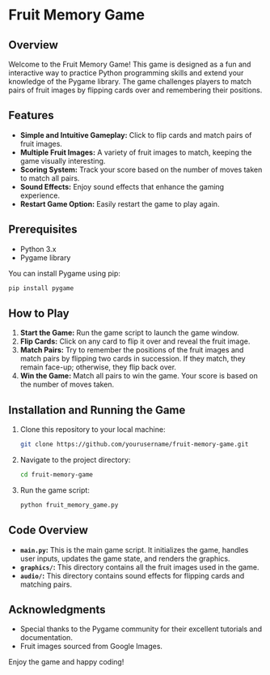 # Fruit Memory Game

## Overview
Welcome to the Fruit Memory Game! This game is designed as a fun and interactive way to practice Python programming skills and extend your knowledge of the Pygame library. The game challenges players to match pairs of fruit images by flipping cards over and remembering their positions.

## Features
- **Simple and Intuitive Gameplay:** Click to flip cards and match pairs of fruit images.
- **Multiple Fruit Images:** A variety of fruit images to match, keeping the game visually interesting.
- **Scoring System:** Track your score based on the number of moves taken to match all pairs.
- **Sound Effects:** Enjoy sound effects that enhance the gaming experience.
- **Restart Game Option:** Easily restart the game to play again.

## Prerequisites
- Python 3.x
- Pygame library

You can install Pygame using pip:
```bash
pip install pygame
```

## How to Play
1. **Start the Game:** Run the game script to launch the game window.
2. **Flip Cards:** Click on any card to flip it over and reveal the fruit image.
3. **Match Pairs:** Try to remember the positions of the fruit images and match pairs by flipping two cards in succession. If they match, they remain face-up; otherwise, they flip back over.
4. **Win the Game:** Match all pairs to win the game. Your score is based on the number of moves taken.

## Installation and Running the Game
1. Clone this repository to your local machine:
    ```bash
    git clone https://github.com/yourusername/fruit-memory-game.git
    ```
2. Navigate to the project directory:
    ```bash
    cd fruit-memory-game
    ```
3. Run the game script:
    ```bash
    python fruit_memory_game.py
    ```

## Code Overview
- **`main.py`:** This is the main game script. It initializes the game, handles user inputs, updates the game state, and renders the graphics.
- **`graphics/`:** This directory contains all the fruit images used in the game.
- **`audio/`:** This directory contains sound effects for flipping cards and matching pairs.

## Acknowledgments
- Special thanks to the Pygame community for their excellent tutorials and documentation.
- Fruit images sourced from Google Images.

Enjoy the game and happy coding!

